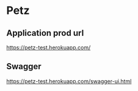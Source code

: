 # Petz

## Application prod url
https://petz-test.herokuapp.com/

## Swagger
https://petz-test.herokuapp.com/swagger-ui.html
